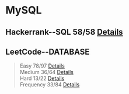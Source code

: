 
# MySQL
## Hackerrank--SQL 58/58 [Details](https://github.com/chongchong6/SQL/tree/master/HackerRank_SQL)
## LeetCode--DATABASE 
> Easy 78/97 [Details](https://github.com/chongchong6/SQL/tree/master/LeetCode/Easy)<br>
> Medium 36/64 [Details](https://github.com/chongchong6/SQL/tree/master/LeetCode/Medium)<br>
> Hard 13/22 [Details](https://github.com/chongchong6/SQL/tree/master/LeetCode/Hard)<br>
> Frequency 33/84 [Details](https://github.com/cc59chong/SQL-Practice/tree/master/LeetCode/Frequency)

